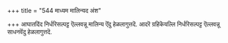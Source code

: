 +++
title = "544 माध्यम मालिन्यद अंश"

+++
आघातदिंद निर्धरिसल्पट्ट ऎल्लवन्नू मालिन्य ऎंदु हेळलागुत्तदॆ. आदरॆ ग्रहिकॆयल्लि निर्धरिसल्पट्ट ऎल्लवन्नू साधनवॆंदु हेळलागुत्तदॆ.

